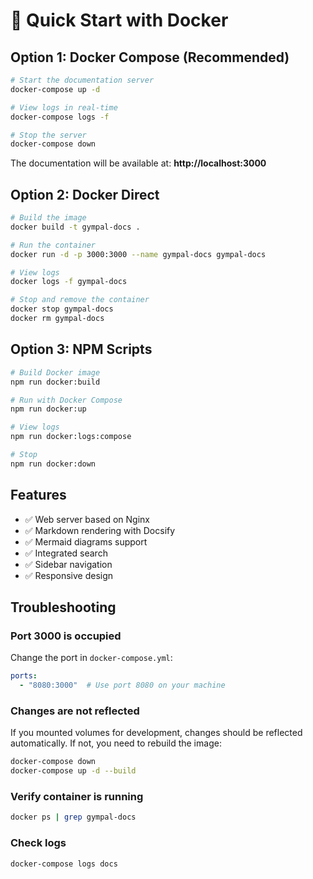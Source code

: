 # 🚀 Quick Start with Docker

## Option 1: Docker Compose (Recommended)

```bash
# Start the documentation server
docker-compose up -d

# View logs in real-time
docker-compose logs -f

# Stop the server
docker-compose down
```

The documentation will be available at: **http://localhost:3000**

## Option 2: Docker Direct

```bash
# Build the image
docker build -t gympal-docs .

# Run the container
docker run -d -p 3000:3000 --name gympal-docs gympal-docs

# View logs
docker logs -f gympal-docs

# Stop and remove the container
docker stop gympal-docs
docker rm gympal-docs
```

## Option 3: NPM Scripts

```bash
# Build Docker image
npm run docker:build

# Run with Docker Compose
npm run docker:up

# View logs
npm run docker:logs:compose

# Stop
npm run docker:down
```

## Features

- ✅ Web server based on Nginx
- ✅ Markdown rendering with Docsify
- ✅ Mermaid diagrams support
- ✅ Integrated search
- ✅ Sidebar navigation
- ✅ Responsive design

## Troubleshooting

### Port 3000 is occupied

Change the port in `docker-compose.yml`:
```yaml
ports:
  - "8080:3000"  # Use port 8080 on your machine
```

### Changes are not reflected

If you mounted volumes for development, changes should be reflected automatically.
If not, you need to rebuild the image:
```bash
docker-compose down
docker-compose up -d --build
```

### Verify container is running

```bash
docker ps | grep gympal-docs
```

### Check logs

```bash
docker-compose logs docs
```
